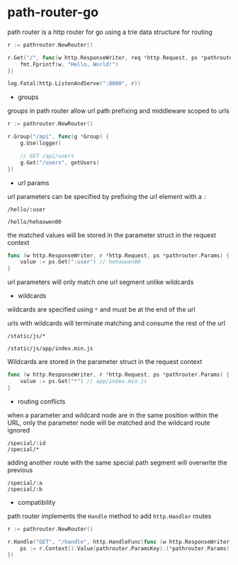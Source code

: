 # path-router-go

path router is a http router for go using a trie data structure for routing

```go
r := pathrouter.NewRouter()

r.Get("/", func(w http.ResponseWriter, req *http.Request, ps *pathrouter.Params) {
    fmt.Fprintf(w, "Hello, World!")
})

log.Fatal(http.ListenAndServe(":8000", r))
```

- groups

groups in path router allow url path prefixing and middleware scoped to urls

```go
r := pathrouter.NewRouter()

r.Group("/api", func(g *Group) {
    g.Use(logger)

    // GET /api/users
    g.Get("/users", getUsers)
})
```

- url params

url parameters can be specified by prefixing the url element with a `:`

```
/hello/:user

/hello/hehaowen00
```

the matched values will be stored in the parameter struct in the request context

```go
func (w http.ResponseWriter, r *http.Request, ps *pathrouter.Params) {
    value := ps.Get(":user") // hehaowen00
}
```

url parameters will only match one url segment unlike wildcards

- wildcards

wildcards are specified using `*` and must be at the end of the url

urls with wildcards will terminate matching and consume the rest of the url

```
/static/js/*

/static/js/app/index.min.js
```

Wildcards are stored in the parameter struct in the request context

```go
func (w http.ResponseWriter, r *http.Request, ps *pathrouter.Params) {
    value := ps.Get("*") // app/index.min.js
}
```

- routing conflicts

when a parameter and wildcard node are in the same position within the URL,
only the parameter node will be matched and the wildcard route ignored

```
/special/:id
/special/*
```

adding another route with the same special path segment will overwrite the previous

```
/special/:a
/special/:b
```

- compatibility

path router implements the `Handle` method to add `http.Handler` routes

```go
r := pathrouter.NewRouter()

r.Handle("GET", "/handle", http.HandleFunc(func (w http.ResponseWriter, r *http.Request) {
    ps := r.Context().Value(pathrouter.ParamsKey).(*pathrouter.Params)
})
```
